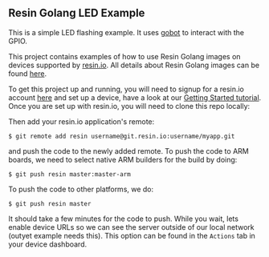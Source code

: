 ## Resin Golang LED Example

This is a simple LED flashing example. It uses [gobot](http://gobot.io/) to interact with the GPIO.

This project contains examples of how to use Resin Golang images on devices supported by [resin.io][resin-link]. All details about Resin Golang images can be found [here][base-images].

To get this project up and running, you will need to signup for a resin.io account [here][signup-page] and set up a device, have a look at our [Getting Started tutorial][gettingStarted-link]. Once you are set up with resin.io, you will need to clone this repo locally:

Then add your resin.io application's remote:
```
$ git remote add resin username@git.resin.io:username/myapp.git
```
and push the code to the newly added remote. To push the code to ARM boards, we need to select native ARM builders for the build by doing:
```
$ git push resin master:master-arm
```
To push the code to other platforms, we do:
```
$ git push resin master
```
It should take a few minutes for the code to push. While you wait, lets enable device URLs so we can see the server outside of our local network (outyet example needs this). This option can be found in the `Actions` tab in your device dashboard.

[resin-link]:https://resin.io/
[signup-page]:https://dashboard.resin.io/signup
[gettingStarted-link]:http://docs.resin.io/#/pages/installing/gettingStarted.md
[base-images]:http://docs.resin.io/#/pages/runtime/resin-base-images.md
